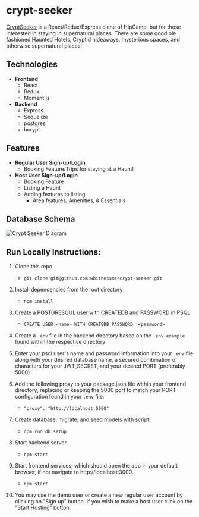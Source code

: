 # crypt-seeker

[CryptSeeker](https://crypt-seeker.onrender.com/) is a React/Redux/Express clone of HipCamp, but for those interested in staying in supernatural places. There are some good ole fashioned Haunted Hotels, Cryptid hideaways, mysterious spaces, and otherwise supernatural places! 

## Technologies
- **Frontend**
    - React
    - Redux
    - Moment.js
- **Backend**
    - Express
    - Sequelize
    - postgres
    - bcrypt
    
## Features
- **Regular User Sign-up/Login**
    - Booking Feature/Trips for staying at a Haunt!
- **Host User Sign-up/Login**
    - Booking Feature
    - Listing a Haunt
    - Adding features to listing
        - Area features, Amenities, & Essentials

## Database Schema

![Crypt Seeker Diagram](https://github.com/whitnessme/crypt-seeker/blob/91707decc5bc4c40a18475e904afbdc609a534a5/frontend/public/images/diagram_CS_solo_react.png)

## Run Locally Instructions:

1. Clone this repo
    * `git clone git@github.com:whitnessme/crypt-seeker.git`

2. Install dependencies from the root directory
    * `npm install`

3. Create a POSTGRESQUL user with CREATEDB and PASSWORD in PSQL
    * `CREATE USER <name> WITH CREATEDB PASSWORD '<password>'`

4. Create a `.env` file in the backend directory based on the `.env.example` found within the respective directory

5. Enter your psql user's name and password information into your `.env` file along with your desired database name, a secured combination of characters for your JWT_SECRET, and your desired PORT (preferably 5000)

6. Add the following proxy to your package.json file within your frontend directory, replacing or keeping the 5000 port to match your PORT configuration found in your `.env` file.
    * `"proxy": "http://localhost:5000"`

7. Create database, migrate, and seed models with script:
    * `npm run db:setup`
    
8. Start backend server
    * `npm start`
    
9. Start frontend services, which should open the app in your default browser, if not navigate to http://localhost:3000.
    * `npm start`
    
10. You may use the demo user or create a new regular user account by clicking on "Sign up" button. If you wish to make a host user click on the "Start Hosting" button.
